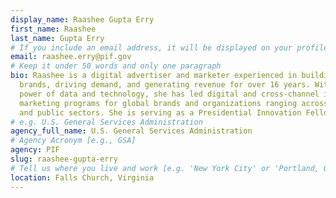 ```yaml
---
display_name: Raashee Gupta Erry
first_name: Raashee
last_name: Gupta Erry
# If you include an email address, it will be displayed on your profile page
email: raashee.erry@pif.gov
# Keep it under 50 words and only one paragraph
bio: Raashee is a digital advertiser and marketer experienced in building
  brands, driving demand, and generating revenue for over 16 years. With the
  power of data and technology, she has led digital and cross-channel integrated
  marketing programs for global brands and organizations ranging across B2C, B2B
  and public sectors. She is serving as a Presidential Innovation Fellow (PIF).
# e.g. U.S. General Services Administration
agency_full_name: U.S. General Services Administration
# Agency Acronym [e.g., GSA]
agency: PIF
slug: raashee-gupta-erry
# Tell us where you live and work [e.g. 'New York City' or 'Portland, OR']
location: Falls Church, Virginia
---
```

